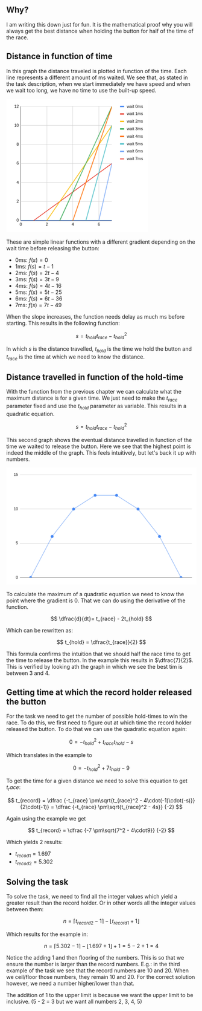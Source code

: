 ## Why?

I am writing this down just for fun. It is the mathematical proof why you
will always get the best distance when holding the button for half of the
time of the race.

## Distance in function of time

In this graph the distance traveled is plotted in function of the time.
Each line represents a different amount of ms waited. We see that, as stated
in the task description, when we start immediately we have speed and when we
wait too long, we have no time to use the built-up speed.

![time-distance.png](maths_pictures/time-distance.png)

These are simple linear functions with a different gradient depending on the
wait time before releasing the button:

- 0ms: $`f(s) = 0`$
- 1ms: $`f(s) = t - 1`$
- 2ms: $`f(s) = 2t - 4`$
- 3ms: $`f(s) = 3t - 9`$
- 4ms: $`f(s) = 4t - 16`$
- 5ms: $`f(s) = 5t - 25`$
- 6ms: $`f(s) = 6t - 36`$
- 7ms: $`f(s) = 7t - 49`$

When the slope increases, the function needs delay as much ms before starting.
This results in the following function:

$$
s = t_{hold}t_{race} - t_{hold}^2
$$

In which $`s`$ is the distance travelled, $`t_{hold}`$ is the time we hold
the button and $`t_{race}`$ is the time at which we need to know the distance.

## Distance travelled in function of the hold-time

With the function from the previous chapter we can calculate what the maximum
distance is for a given time. We just need to make the $`t_{race}`$ parameter
fixed and use the $`t_{hold}`$ parameter as variable. This results in a 
quadratic equation.

$$
s = t_{hold}t_{race} - t_{hold}^2
$$

This second graph shows the eventual distance travelled in function of the time
we waited to release the button. Here we see that the highest point is indeed
the middle of the graph. This feels intuitively, but let's back it up with
numbers.

![waittime-distance.png](maths_pictures/waittime-distance.png)

To calculate the maximum of a quadratic equation we need to know the point where
the gradient is 0. That we can do using the derivative of the function.

$$
\dfrac{d}{dt}= t_{race} - 2t_{hold}
$$

Which can be rewritten as:

$$
t_{hold} = \dfrac{t_{race}}{2}
$$

This formula confirms the intuition that we should half the race time to get the
time to release the button. In the example this results in $`\dfrac{7}{2}`$.
This is verified by looking ath the graph in which we see the best tim is
between 3 and 4.

## Getting time at which the record holder released the button

For the task we need to get the number of possible hold-times to win the race.
To do this, we first need to figure out at which time the record holder
released the button. To do that we can use the quadratic equation again:

$$
0 = - t_{hold}^2 + t_{race}t_{hold} - s
$$

Which translates in the example to

$$
0 = - t_{hold}^2 + 7t_{hold} -9
$$

To get the time for a given distance we need to solve this equation to get
$`t_race`$:

$$
t_{record} = \dfrac 
{-t_{race} \pm\sqrt{t_{race}^2 - 4\cdot(-1)\cdot(-s)}}
{2\cdot(-1)}
 = \dfrac 
{-t_{race} \pm\sqrt{t_{race}^2 - 4s}} 
{-2}
$$

Again using the example we get

$$
t_{record} = \dfrac {-7 \pm\sqrt{7^2 - 4\cdot9}} {-2}
$$

Which yields 2 results:

- $`t_{recod1} = 1.697`$
- $`t_{recod2} = 5.302`$

## Solving the task

To solve the task, we need to find all the integer values which yield a 
greater result than the record holder. Or in other words all the integer values
between them:

$$
n = \lceil t_{record2} - 1 \rceil - \lfloor t_{record1} + 1 \rfloor
$$

Which results for the example in:

$$
n = \lceil 5.302 - 1 \rceil - \lfloor 1.697 + 1 \rfloor + 1
= 5 - 2 + 1
= 4
$$

Notice the adding 1 and then flooring of the numbers. This is so that we 
ensure the number is larger than the record numbers. E.g.: in the third 
example of the task we see that the record numbers are 10 and 20. When we 
ceil/floor those numbers, they remain 10 and 20. For the correct solution 
however, we need a number higher/lower than that.

The addition of 1 to the upper limit is because we want the upper limit to be 
inclusive. (5 - 2 = 3 but we want all numbers 2, 3, 4, 5)